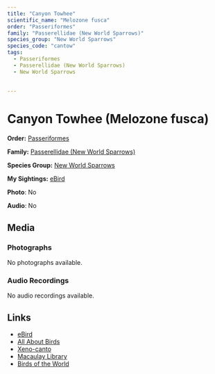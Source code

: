```yaml
---
title: "Canyon Towhee"
scientific_name: "Melozone fusca"
order: "Passeriformes"
family: "Passerellidae (New World Sparrows)"
species_group: "New World Sparrows"
species_code: "cantow"
tags: 
  - Passeriformes
  - Passerellidae (New World Sparrows)
  - New World Sparrows
  
  
---
```


# Canyon Towhee (Melozone fusca)

**Order:** [Passeriformes](/tags/passeriformes)

**Family:** [Passerellidae (New World Sparrows)](/tags/passerellidae-new-world-sparrows)

**Species Group:** [New World Sparrows](/tags/new-world-sparrows)

**My Sightings:** [eBird](https://ebird.org/lifelist?r=world&time=life&spp=cantow)

**Photo**: No 

**Audio**: No

## Media
### Photographs
No photographs available.

### Audio Recordings
No audio recordings available.

## Links
* [eBird](https://ebird.org/species/cantow) 
* [All About Birds](https://www.allaboutbirds.org/guide/cantow) 
* [Xeno-canto](https://www.xeno-canto.org/species/melozone-fusca) 
* [Macaulay Library](https://search.macaulaylibrary.org/catalog?taxonCode=cantow&sort=rating_rank_desc)
* [Birds of the World](https://birdsoftheworld.org/bow/species/cantow)
